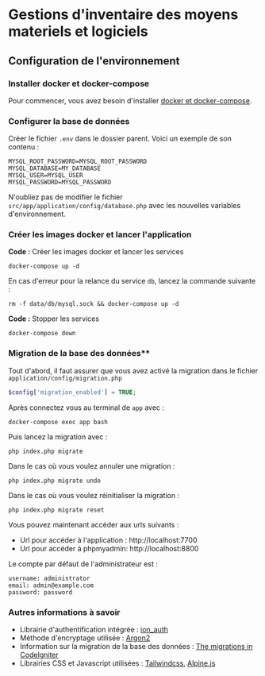 # Gestions d'inventaire des moyens materiels et logiciels

## Configuration de l'environnement
### Installer docker et docker-compose
Pour commencer, vous avez besoin d'installer [docker et docker-compose](https://docs.docker.com/compose/install/).


### Configurer la base de données
Créer le fichier `.env` dans le dossier parent. Voici un exemple de son contenu :  
```
MYSQL_ROOT_PASSWORD=MYSQL_ROOT_PASSWORD
MYSQL_DATABASE=MY_DATABASE
MYSQL_USER=MYSQL_USER
MYSQL_PASSWORD=MYSQL_PASSWORD
```

N'oubliez pas de modifier le fichier `src/app/application/config/database.php` avec les nouvelles variables d'environnement.

### Créer les images docker et lancer l'application

**Code :** Créer les images docker et lancer les services  
```shell
docker-compose up -d
```

En cas d'erreur pour la relance du service `db`, lancez la commande suivante :
```shell
rm -f data/db/mysql.sock && docker-compose up -d
```

**Code :** Stopper les services  
```shell
docker-compose down
```

### Migration de la base des données**
Tout d'abord, il faut assurer que vous avez activé la migration dans le fichier `application/config/migration.php`

```php
$config['migration_enabled'] = TRUE;
```

Après connectez vous au terminal de `app` avec :
```shell
docker-compose exec app bash
```

Puis lancez la migration avec :
```shell
php index.php migrate
```

Dans le cas où vous voulez annuler une migration :
```shell
php index.php migrate undo
```

Dans le cas où vous voulez réinitialiser la migration :
```shell
php index.php migrate reset
```

Vous pouvez maintenant accéder aux urls suivants :  
* Url pour accéder à l'application : http://localhost:7700  
* Url pour accéder à phpmyadmin: http://localhost:8800

Le compte par défaut de l'administrateur est :  
```
username: administrator
email: admin@example.com
password: password
```

### Autres informations à savoir

* Librairie d'authentification intégrée : [ion_auth](http://github.com/benedmunds/CodeIgniter-Ion-Auth) 
* Méthode d'encryptage utilisée : [Argon2](http://php.net/manual/en/function.password-hash.php)
* Information sur la migration de la base des données : [The migrations in CodeIgniter](https://avenir.ro/the-migrations-in-codeigniter-or-how-to-have-a-git-for-your-database/)
* Librairies CSS et Javascript utilisées : [Tailwindcss](https://tailwindcss.com), [Alpine.js](https://alpinejs.dev)